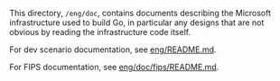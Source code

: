 This directory, `/eng/doc`, contains documents describing the Microsoft
infrastructure used to build Go, in particular any designs that are not obvious
by reading the infrastructure code itself.

For dev scenario documentation, see [eng/README.md](/eng/README.md).

For FIPS documentation, see [eng/doc/fips/README.md](/eng/doc/fips/README.md).
